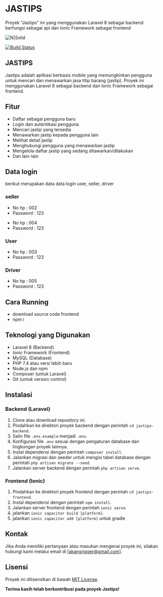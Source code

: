 # JASTIPS
Proyek "Jastips" ini yang menggunakan Laravel 8 sebagai backend berfungsi sebagai api dan Ionic Framework sebagai frontend

![N|Solid](https://cldup.com/dTxpPi9lDf.thumb.png)

[![Build Status](https://travis-ci.org/joemccann/dillinger.svg?branch=master)](https://travis-ci.org/joemccann/dillinger)

## JASTIPS
Jastips adalah aplikasi berbasis mobile yang memungkinkan pengguna untuk mencari dan menawarkan jasa titip barang (jastip). Proyek ini menggunakan Laravel 8 sebagai backend dan Ionic Framework sebagai frontend.

## Fitur

- Daftar sebagai pengguna baru
- Login dan autentikasi pengguna
- Mencari jastip yang tersedia
- Menawarkan jastip kepada pengguna lain
- Melihat detail jastip
- Menghubungi pengguna yang menawarkan jastip
- Mengelola daftar jastip yang sedang ditawarkan/dilakukan
- Dan lain-lain

## Data login
berikut merupakan data data login user, seller, driver
### seller
- No hp : 002
- Password : 123

* No hp : 004
* Password : 123

### User
- No hp : 003
- Password : 123

### Driver
* No hp : 005
* Password : 123

## Cara Running
- download source code frontend
- npm i

## Teknologi yang Digunakan

- Laravel 8 (Backend)
- Ionic Framework (Frontend)
- MySQL (Database)
- PHP 7.4 atau versi lebih baru
- Node.js dan npm
- Composer (untuk Laravel)
- Git (untuk version control)

## Instalasi

### Backend (Laravel)

1. Clone atau download repository ini.
2. Pindahkan ke direktori proyek backend dengan perintah `cd jastips-backend`.
3. Salin file `.env.example` menjadi `.env`.
4. Konfigurasi file `.env` sesuai dengan pengaturan database dan lingkungan proyek lainnya.
5. Instal dependensi dengan perintah `composer install`.
6. Jalankan migrasi dan seeder untuk mengisi tabel database dengan perintah `php artisan migrate --seed`.
7. Jalankan server backend dengan perintah `php artisan serve`.

### Frontend (Ionic)

1. Pindahkan ke direktori proyek frontend dengan perintah `cd jastips-frontend`.
2. Instal dependensi dengan perintah `npm install`.
3. Jalankan server frontend dengan perintah `ionic serve`.
4. jalankan `ionic capacitor build [platform]`.
4. jalankan `ionic capacitor add [platform]` untuk gradle

## Kontak

Jika Anda memiliki pertanyaan atau masukan mengenai proyek ini, silakan hubungi kami melalui email di [akangrigger@gmail.com].

## Lisensi

Proyek ini dilisensikan di bawah [MIT License](LICENSE).

**Terima kasih telah berkontribusi pada proyek Jastips!**
